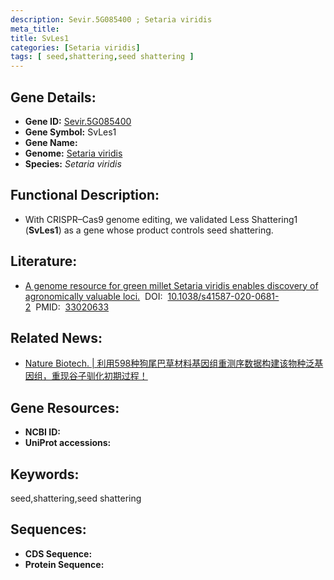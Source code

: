 ```yaml
---
description: Sevir.5G085400 ; Setaria viridis
meta_title:
title: SvLes1
categories: [Setaria viridis]
tags: [ seed,shattering,seed shattering ]
---
```


## Gene Details:
- **Gene ID:**	[Sevir.5G085400]()
- **Gene Symbol:** SvLes1
- **Gene Name:** 
- **Genome:** [Setaria viridis]()
- **Species:** *Setaria viridis*

## Functional Description:
   - With CRISPR–Cas9 genome editing, we validated Less Shattering1 (**SvLes1**) as a gene whose product controls seed shattering. 

## Literature:
   - [A genome resource for green millet Setaria viridis enables discovery of agronomically valuable loci.]( https://www.nature.com/articles/s41587-020-0681-2)&nbsp;&nbsp;DOI:&nbsp;&nbsp;[10.1038/s41587-020-0681-2](https://www.nature.com/articles/s41587-020-0681-2)&nbsp;&nbsp;PMID:&nbsp;&nbsp;[33020633](https://pubmed.ncbi.nlm.nih.gov/33020633/)

## Related News:
   - [Nature Biotech. | 利用598种狗尾巴草材料基因组重测序数据构建该物种泛基因组，重现谷子驯化初期过程！](https://mp.weixin.qq.com/s?__biz=Mzg3MDEwNDEyMg==&mid=2247497639&idx=4&sn=1ce81fe190f7e61f2a8c617312aded6f&chksm=ce905af2f9e7d3e44b42d364553eb791c6b15a7df9d9c414ae36357af27d266e42789546dad4&scene=27#wechat_redirect)

## Gene Resources:
- **NCBI ID:** [](https://www.ncbi.nlm.nih.gov/gene/?term=)
- **UniProt accessions:** [](https://www.uniprot.org/uniprotkb//entry)

## Keywords:
seed,shattering,seed shattering

## Sequences:
- **CDS Sequence:**
- **Protein Sequence:**
